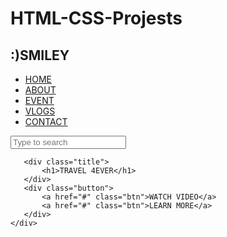 # HTML-CSS-Projests

<!DOCTYPE html>
<html lang="en">
<head>
    <meta charset="UTF-8">
    <meta http-equiv="X-UA-Compatible" content="IE=edge">
    <meta name="viewport" content="width=device-width, initial-scale=1.0">
    <title>Web Tutorial</title>
    <link rel="stylesheet" href="style.css">
    <link rel="stylesheet" href="https://pro.fontawesome.com/releases/v5.10.0/css/all.css">
</head>
<body>
    <div class="main">
        <div class="navbar">
            <h2 class="logo">:)SMILEY</h2>
        </div>
        <div class="menu">
            <ul>
                <li><a href="#">HOME</a></li>
                <li><a href="#">ABOUT</a></li>
                <li><a href="#">EVENT</a></li>
                <li><a href="#">VLOGS</a></li>
                <li><a href="#">CONTACT</a></li>
            </ul>
        </div>
       <div class="search-box">
           <input class="search-txt" type="text" name="" placeholder="Type to search">
           <a class="search-btn" href="#"> <i class="fas fa-search"></i></a>
       </div>
       
       <div class="title">
           <h1>TRAVEL 4EVER</h1>
       </div>
       <div class="button">
           <a href="#" class="btn">WATCH VIDEO</a>
           <a href="#" class="btn">LEARN MORE</a>
       </div>
    </div>
</body>
</html>

